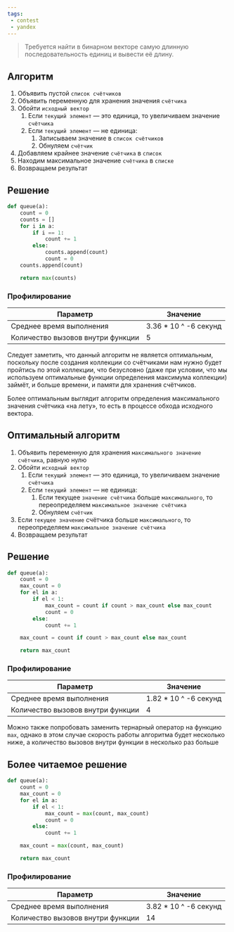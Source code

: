 ```yaml
---
tags:
 - contest
 - yandex
---
```


> Требуется найти в бинарном векторе самую длинную последовательность единиц и вывести её длину.

## Алгоритм

1. Объявить пустой `список счётчиков`
2. Объявить переменную для хранения значения `счётчика`
3. Обойти `исходный вектор`
	1. Если `текущий элемент` — это единица, то увеличиваем значение `счётчика`
	2. Если `текущий элемент` — не единица:
		1. Записываем значение в `список счётчиков` 
		2. Обнуляем `счётчик`
4. Добавляем крайнее значение `счётчика` в `список`
5. Находим максимальное значение `счётчика` в `списке`
6. Возвращаем результат

## Решение

```Python
def queue(a):
    count = 0
    counts = []
    for i in a:
        if i == 1:
            count += 1
        else:
            counts.append(count)
            count = 0
    counts.append(count)

    return max(counts)
```

### Профилирование

| Параметр | Значение |
| --- | --- |
| Среднее время  выполнения | 3.36 * 10 ^ -6 секунд |
| Количество вызовов внутри функции | 5 |

 Следует заметить, что данный алгоритм не является оптимальным, поскольку после создания коллекции со счётчиками нам нужно будет пройтись по этой коллекции, что безусловно (даже при условии, что мы используем оптимальные функции определения максимума коллекции) займёт, и больше времени, и памяти для хранения счётчиков.

 Более оптимальным выглядит алгоритм определения максимального значения счётчика  «на лету», то есть в процессе обхода исходного вектора. 

## Оптимальный алгоритм

1. Объявить переменную для хранения `максимального значение счётчика`, равную нулю
2. Обойти `исходный вектор`
	1. Если `текущий элемент` — это единица, то увеличиваем значение `счётчика`
	2. Если `текущий элемент` — не единица:
		1. Если текущее `значение счётчика` больше `максимального`, то переопределяем `максимальное значение счётчика`
		2. Обнуляем `счётчик`
3. Если `текущее значение` счётчика больше `максимального`, то переопределяем `максимальное значение счётчика`
4. Возвращаем результат

## Решение

```Python
def queue(a):
    count = 0
    max_count = 0
    for el in a:
        if el < 1:
            max_count = count if count > max_count else max_count
            count = 0
        else:
            count += 1

    max_count = count if count > max_count else max_count

    return max_count
```

### Профилирование

| Параметр | Значение |
| --- | --- |
| Среднее время  выполнения | 1.82 * 10 ^ -6 секунд |
| Количество вызовов внутри функции | 4 |

 Можно также попробовать заменить тернарный оператор на функцию `max`, однако в этом случае скорость работы алгоритма будет несколько ниже, а количество вызовов внутри функции в несколько раз больше 

## Более читаемое решение 

```Python
def queue(a):
    count = 0
    max_count = 0
    for el in a:
        if el < 1:
            max_count = max(count, max_count)
            count = 0
        else:
            count += 1

    max_count = max(count, max_count)

    return max_count
```

### Профилирование

| Параметр | Значение |
| --- | --- |
| Среднее время  выполнения | 3.82 * 10 ^ -6 секунд |
| Количество вызовов внутри функции | 14 |